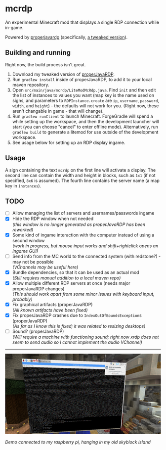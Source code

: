 # mcrdp

An experimental Minecraft mod that displays a single RDP connection while in-game.

Powered by [properjavardp](http://properjavardp.sourceforge.net/) (specifically, [a tweaked version](https://github.com/Pokechu22/properjavardp)).

## Building and running

Right now, the build process isn't great.

1. Download my tweaked version of [properJavaRDP](https://github.com/Pokechu22/properjavardp).
2. Run `gradlew install` inside of properJavaRDP, to add it to your local maven repository.
3. Open `src/main/java/mcrdp/LiteModMcRdp.java`.  Find `init` and then edit the list of instances to values you want (map key is the name used on signs, and parameters to `RDPInstance.create` are `ip`, `username`, `password`, `width`, and `height`)  - the defaults will not work for you.  (Right now, these aren't changable in game - that will change).
4. Run `gradlew runClient` to launch Minecraft.  ForgeGradle will spend a while setting up the workspace, and then the development launcher will start (you can choose "cancel" to enter offline mode).  Alternatively, run `gradlew build` to generate a litemod for use outside of the development workspace.
5. See usage below for setting up an RDP display ingame.

## Usage

A sign containing the text `mcrdp` on the first line will activate a display.  The second line can contain the width and height in blocks, such as `1x1` (if not specified, `8x6` is assumed).  The fourth line contains the server name (a map key in `instances`).

## TODO

- [ ] Allow managing the list of servers and usernames/passwords ingame
- [x] Hide the RDP window when not needed  
    _(this window is no longer generated as properJavaRDP has been reworked)_
- [x] Some kind of ingame interaction with the computer instead of using a second window  
    _(work in progress, but mouse input works and shift+rightclick opens an ingame GUI)_
- [ ] Send info from the MC world to the connected system (with redstone?) - may not be possible  
    _(VChannels may be useful here)_
- [x] Bundle dependencies, so that it can be used as an actual mod  
    _(Still requires manual addition to a local maven repo)_
- [x] Allow multiple different RDP servers at once (needs major properJavaRDP changes)  
    _(This should work apart from some minor issues with keyboard input, probably)_
- [x] Fix graphical artifacts (properJavaRDP)  
    _(All known artifacts have been fixed)_
- [x] Fix properJavaRDP crashes due to `IndexOutOfBoundsException`s (properJavaRDP)  
    _(As far as I know this is fixed; it was related to resizing desktops)_
- [ ] Sound?  (properJavaRDP)  
    _(Will require a machine with functioning sound; right now xrdp does not seem to send audio so I cannot implement the audio VChannel)_

-----

![](demo.png)

_Demo connected to my raspberry pi, hanging in my old skyblock island_